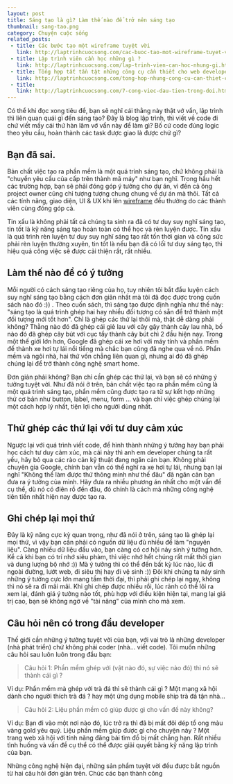 ```yaml
---
layout: post
title: Sáng tạo là gì? Làm thế nào để trở nên sáng tạo
thumbnail: sang-tao.png
category: Chuyện cuộc sống
related_posts:
 - title: Các bước tạo một wireframe tuyệt vời
   link: http://laptrinhcuocsong.com/cac-buoc-tao-mot-wireframe-tuyet-voi.html
 - title: Lập trình viên cần học những gì ?
   link: http://laptrinhcuocsong.com/lap-trinh-vien-can-hoc-nhung-gi.html
 - title: Tổng hợp tất tần tật những công cụ cần thiết cho web developer
   link: http://laptrinhcuocsong.com/tong-hop-nhung-cong-cu-can-thiet-cho-web-developer.html
 - title:
   link: http://laptrinhcuocsong.com/7-cong-viec-dau-tien-trong-doi.html
---
```


Có thể khi đọc xong tiêu đề, bạn sẽ nghĩ cái thằng này thật vớ vẩn, lập trình thì liên quan quái gì đến sáng tạo? Đây là blog lập trình, thì viết về code đi chứ viết mấy cái thứ hàn lâm vớ vẩn này để làm gì? Bố cứ code đúng logic theo yêu cầu, hoàn thành các task được giao là được chứ gì?

## Bạn đã sai.

Bản chất việc tạo ra phần mềm là một quá trình sáng tạo, chứ không phải là "chuyển yêu cầu của cấp trên thành mã máy" như bạn nghĩ. Trong hầu hết các trường hợp, bạn sẽ phải đóng góp ý tưởng cho dự án, vì đến cả ông project owner cũng chỉ tượng tượng chung chung về dự án mà thôi. Tất cả các tính năng, giao diện, UI & UX khi lên [wireframe](http://laptrinhcuocsong.com/cac-buoc-tao-mot-wireframe-tuyet-voi.html) đều thường do các thành viên cùng đóng góp cả.

Tin xấu là không phải tất cả chúng ta sinh ra đã có tư duy suy nghĩ sáng tạo, tin tốt là kỹ năng sáng tạo hoàn toàn có thể học và rèn luyện được. Tin xấu là quá trình rèn luyện tư duy suy nghĩ sáng tạo rất tốn thời gian và công sức phải rèn luyện thường xuyên, tin tốt là nếu bạn đã có lối tư duy sáng tạo, thì hiệu quả công việc sẽ được cải thiện rất, rất nhiều.

## Làm thế nào để có ý tưởng

Mỗi người có cách sáng tạo riêng của họ, tuy nhiên tôi bắt đầu luyện cách suy nghĩ sáng tạo bằng cách đơn giản nhất mà tôi đã đọc được trong cuốn sách nào đó :)) . Theo cuốn sách, thì sáng tạo được định nghĩa như thế này: "sáng tạo là quá trình ghép hai hay nhiều đối tượng có sẵn để trở thành một đối tượng mới tốt  hơn". Chỉ là ghép các thứ lại thôi mà, thật dễ dàng phải không? Thằng nào đó đã ghép cái giẻ lau với cây gậy thành cây lau nhà, bố nào đó đã ghép cây bút với cục tẩy thành cây bút chì 2 đầu hiện nay. Trong một thế giới lớn hơn, Google đã ghép cái xe hơi với máy tính và phần mềm để thành xe hơi tự lái nổi tiếng mà chắc bạn cũng đã nghe qua về nó. Phần mềm và ngôi nhà, hai thứ vốn chẳng liên quan gì, nhưng ai đó đã ghép chúng lại để trở thành công nghệ smart home.

Đơn giản phải không? Bạn chỉ cần ghép các thứ lại, và bạn sẽ có những ý tưởng tuyệt vời. Như đã nói ở trên, bản chất việc tạo ra phần mềm cũng là một quá trình sáng tạo, phần mềm cũng được tạo ra từ sự kết hợp những thứ cơ bản như button, label, menu, form ... và bạn chỉ việc ghép chúng lại một cách hợp lý nhất, tiện lợi cho người dùng nhất.

## Thử ghép các thứ lại với tư duy cảm xúc

Ngược lại với quá trình viết code, để hình thành những ý tưởng hay bạn phải học cách tư duy cảm xúc, mà cái này thì anh em developer chúng ta rất yếu, hãy bỏ qua các rào cản kỹ thuật đang ngăn cản bạn. Không phải chuyên gia Google, chính bạn vẫn có thể nghĩ ra xe hơi tự lái, nhưng bạn lại nghĩ "Không thể làm được thứ thông minh như thế đâu" đã ngăn cản bạn đưa ra ý tưởng của mình. Hãy đưa ra nhiều phương án nhất cho một vấn đề cụ thể, dù nó có điên rồ đến đâu, đó chính là cách mà những công nghệ tiên tiến nhất hiện nay được tạo ra.

## Ghi chép lại mọi thứ

Đây là kỹ năng cực kỳ quan trọng, như đã nói ở trên, sáng tạo là ghép lại mọi thứ, vì vậy bạn cần phải có nguồn dữ liệu đủ nhiều để làm "nguyên liệu". Càng nhiều dữ liệu đầu vào, bạn càng có cơ hội nảy sinh ý tưởng hơn. Kể cả khi bạn có trí nhớ siêu phàm, thì việc nhớ hết chúng rất mất thời gian và dung lượng bộ nhớ :)) Mà ý tưởng thì có thể đến bất kỳ lúc nào, lúc đi ngoài đường, lướt web, đi siêu thị hay đi vệ sinh :))  Đôi khi chúng ta nảy sinh những ý tưởng cực lớn mang tầm thời đại, thì phải ghi chép lại ngay, không thì nó sẽ ra đi mãi mãi. Khi ghi chép được nhiều rồi, lúc rảnh có thể lôi ra xem lại, đánh giá ý tưởng nào tốt, phù hợp với điều kiện hiện tại, mang lại giá trị cao, bạn sẽ không ngờ về "tài năng" của mình cho mà xem.

## Câu hỏi nên có trong đầu developer

Thế giới cần những ý tưởng tuyệt vời của bạn, với vai trò là những developer (nhà phát triển) chứ không phải coder (nhà... viết code). Tôi muốn những câu hỏi sau luôn luôn trong đầu bạn:

> Câu hỏi 1: Phần mềm ghép với (vật nào đó, sự việc nào đó) thì nó sẽ thành cái gì ?

Ví dụ: Phần mềm mà ghép với trà đá thì sẽ thành cái gì ? Một mạng xã hội dành cho người thích trà đá ? hay một ứng dụng mobile ship trà đá tận nhà...

> Câu hỏi 2: Liệu phần mềm có giúp được gì cho vấn đề này không?

Ví dụ: Bạn đi vào một nơi nào đó, lúc trở ra thì đã bị mất đôi dép tổ ong màu vàng gold yêu quý. Liệu phần mềm giúp được gì cho chuyện này ? Một trang web xã hội với tính năng đăng bài tìm đồ bị mất chẳng hạn. Rất nhiều tình huống và vấn đề cụ thể có thể được giải quyết bằng kỹ năng lập trình của bạn.

Những công nghệ hiện đại, những sản phẩm tuyệt vời đều được bắt nguồn từ hai câu hỏi đơn giản trên. Chúc các bạn thành công
